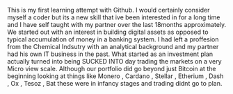 This is my first learning attempt with Github. I would certainly consider myself a coder but its a new skill that ive been interested in for a long time
and I have self taught with my partner over the last 18months approximately. We started out with an interest in building digital assets as opposed to typical 
accumulation of money in a banking system. I had left a proffesion from the Chemical Indsutry with an analytical background and my partner had his own IT business in the past.
What started as an investment plan actually turned into being SUCKED INTO day trading the markets on a very Micro view scale. Although our portfolio did go beyond just Bitcoin
at the beginning looking at things like Monero , Cardano , Stellar , Etherium , Dash , Ox , Tesoz , Bat these were in infancy stages and trading didnt go to plan. 
